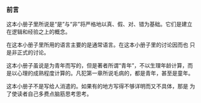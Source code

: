 ### 前言

这本小册子里所说是“是”与“非”将严格地以真、假、对、错为基础。它们是建立 在逻辑和经验之上的概念。

在这本小册子里所用的语言主要的是通常语言。在这本小册子里的讨论因而也 只是非正式的讨论。

这本小册子虽说是为青年而写的，但是著者所谓“青年”，不以生理年龄计算，而 是以心理的成熟程度计算的。凡犯第一章所说毛病的，都是青年，甚至是童年。

这本小册子不是写给人消遣的。如果有的地方写得不够详明而又不具体，那是 为了使读者自己多费点脑筋思考思考。